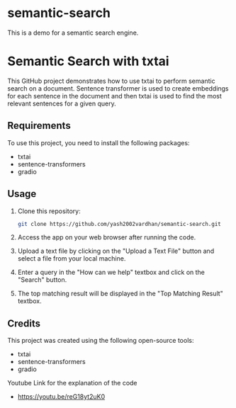 # semantic-search
This is a demo for a semantic search engine. 
# Semantic Search with txtai

This GitHub project demonstrates how to use txtai to perform semantic search on a document. Sentence transformer is used to create embeddings for each sentence in the document and then txtai is used to find the most relevant sentences for a given query.

## Requirements

To use this project, you need to install the following packages:

- txtai
- sentence-transformers
- gradio

## Usage

1. Clone this repository:

   ```bash
   git clone https://github.com/yash2002vardhan/semantic-search.git
   ```
2. Access the app on your web browser after running the code.

3. Upload a text file by clicking on the "Upload a Text File" button and select a file from your local machine.

4. Enter a query in the "How can we help" textbox and click on the "Search" button.

5. The top matching result will be displayed in the "Top Matching Result" textbox.

## Credits

This project was created using the following open-source tools:

- txtai
- sentence-transformers
- gradio

Youtube Link for the explanation of the code
- https://youtu.be/reG18yt2uK0
